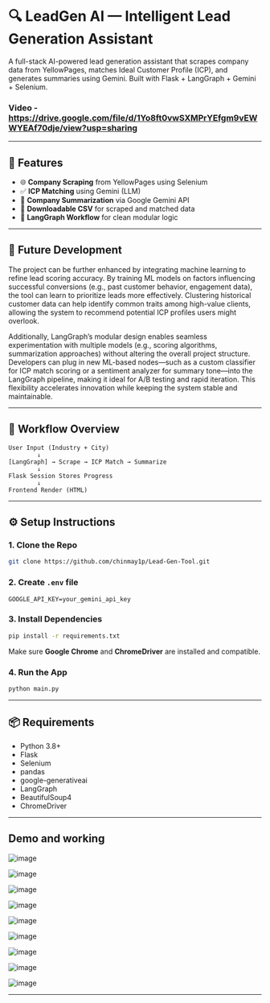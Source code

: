 # 🔍 LeadGen AI — Intelligent Lead Generation Assistant

A full-stack AI-powered lead generation assistant that scrapes company data from YellowPages, matches Ideal Customer Profile (ICP), and generates summaries using Gemini. Built with Flask + LangGraph + Gemini + Selenium.

### Video - https://drive.google.com/file/d/1Yo8ft0vwSXMPrYEfgm9vEWWYEAf70dje/view?usp=sharing

---

## 🚀 Features

- 🌐 **Company Scraping** from YellowPages using Selenium
- ✅ **ICP Matching** using Gemini (LLM)
- 📄 **Company Summarization** via Google Gemini API
- 💾 **Downloadable CSV** for scraped and matched data
- 🔁 **LangGraph Workflow** for clean modular logic

---

## 🔮 Future Development

The project can be further enhanced by integrating machine learning to refine lead scoring accuracy. By training ML models on factors influencing successful conversions (e.g., past customer behavior, engagement data), the tool can learn to prioritize leads more effectively. Clustering historical customer data can help identify common traits among high-value clients, allowing the system to recommend potential ICP profiles users might overlook.

Additionally, LangGraph’s modular design enables seamless experimentation with multiple models (e.g., scoring algorithms, summarization approaches) without altering the overall project structure. Developers can plug in new ML-based nodes—such as a custom classifier for ICP match scoring or a sentiment analyzer for summary tone—into the LangGraph pipeline, making it ideal for A/B testing and rapid iteration. This flexibility accelerates innovation while keeping the system stable and maintainable.

---

## 🧠 Workflow Overview

```text
User Input (Industry + City)
        ↓
[LangGraph] → Scrape → ICP Match → Summarize
        ↓
Flask Session Stores Progress
        ↓
Frontend Render (HTML)
```

---


## ⚙️ Setup Instructions

### 1. Clone the Repo

```bash
git clone https://github.com/chinmay1p/Lead-Gen-Tool.git
```

### 2. Create `.env` file

```env
GOOGLE_API_KEY=your_gemini_api_key
```

### 3. Install Dependencies

```bash
pip install -r requirements.txt
```

Make sure **Google Chrome** and **ChromeDriver** are installed and compatible.

### 4. Run the App

```bash
python main.py
```

---

## 📦 Requirements

- Python 3.8+
- Flask
- Selenium
- pandas
- google-generativeai
- LangGraph
- BeautifulSoup4
- ChromeDriver

---

## Demo and working

![image](https://github.com/user-attachments/assets/5538cb21-9151-4333-9946-3d8521445cec)

![image](https://github.com/user-attachments/assets/45fd46c3-ba44-4ecc-82ae-e77c12b5ad99)

![image](https://github.com/user-attachments/assets/c66cf4d7-2fae-4f03-90bb-6e1c639813c9)

![image](https://github.com/user-attachments/assets/d9f716ce-6c87-4d7a-98e6-309e21a7caba)

![image](https://github.com/user-attachments/assets/699733e1-293b-49d9-ab2e-d2614e55a7c3)

![image](https://github.com/user-attachments/assets/a8fb8631-1b7f-4811-a191-3269387ab839)

![image](https://github.com/user-attachments/assets/f8b63486-fe77-47b0-8459-27cc2c9e926c)

![image](https://github.com/user-attachments/assets/aa4bb6fc-14a2-47f2-93f4-7254c199e546)

![image](https://github.com/user-attachments/assets/f3f40c78-70d9-47e5-abe6-70d9ee6752d3)

---

